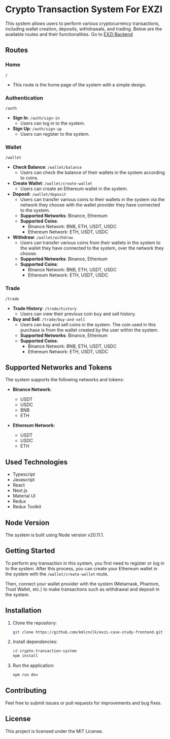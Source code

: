 # Crypto Transaction System For EXZI

This system allows users to perform various cryptocurrency transactions, including wallet creation, deposits, withdrawals, and trading. Below are the available routes and their functionalities. Go to [EXZI Backend](https://github.com/kmlcnclk/exzi-case-study-backend/)

## Routes

### Home

`/`

- This route is the home page of the system with a simple design.

### Authentication

`/auth`
- **Sign In**: `/auth/sign-in`
  - Users can log in to the system.
- **Sign Up**: `/auth/sign-up`
  - Users can register to the system.

### Wallet

`/wallet`
- **Check Balance**: `/wallet/balance`
  - Users can check the balance of their wallets in the system according to coins.
- **Create Wallet**: `/wallet/create-wallet`
  - Users can create an Ethereum wallet in the system.
- **Deposit**: `/wallet/deposit`
  - Users can transfer various coins to their wallets in the system via the network they choose with the wallet provider they have connected to the system.
  - **Supported Networks**: Binance, Ethereum
  - **Supported Coins**:
    - Binance Network: BNB, ETH, USDT, USDC
    - Ethereum Network: ETH, USDT, USDC
- **Withdraw**: `/wallet/withdraw`
  - Users can transfer various coins from their wallets in the system to the wallet they have connected to the system, over the network they choose.
  - **Supported Networks**: Binance, Ethereum
  - **Supported Coins**:
    - Binance Network: BNB, ETH, USDT, USDC
    - Ethereum Network: ETH, USDT, USDC

### Trade

`/trade`
- **Trade History**: `/trade/history`
  - Users can view their previous coin buy and sell history.
- **Buy and Sell**: `/trade/buy-and-sell`
  - Users can buy and sell coins in the system. The coin used in this purchase is from the wallet created by the user within the system.
  - **Supported Networks**: Binance, Ethereum
  - **Supported Coins**:
    - Binance Network: BNB, ETH, USDT, USDC
    - Ethereum Network: ETH, USDT, USDC


## Supported Networks and Tokens

The system supports the following networks and tokens:

- **Binance Network:**
  - USDT
  - USDC
  - BNB
  - ETH

- **Ethereum Network:**
  - USDT
  - USDC
  - ETH


## Used Technologies

- Typescript
- Javascript
- React
- Next.js
- Material UI
- Redux
- Redux Toolkit

## Node Version

The system is built using Node version v20.11.1.


## Getting Started

To perform any transaction in this system, you first need to register or log in to the system. After this process, you can create your Ethereum wallet in the system with the `/wallet/create-wallet` route.

Then, connect your wallet provider with the system (Metamask, Phantom, Trust Wallet, etc.) to make transactions such as withdrawal and deposit in the system.

## Installation

1. Clone the repository:
    ```bash
    git clone https://github.com/kmlcnclk/exzi-case-study-frontend.git
    ```
2. Install dependencies:
    ```bash
    cd crypto-transaction-system
    npm install
    ```
3. Run the application:
    ```bash
    npm run dev
    ```

## Contributing

Feel free to submit issues or pull requests for improvements and bug fixes.

## License

This project is licensed under the MIT License.

